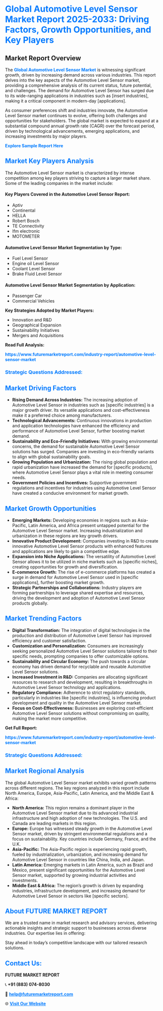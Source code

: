 <h1 style="color: #007BFF;">Global Automotive Level Sensor Market Report 2025-2033: Driving Factors, Growth Opportunities, and Key Players</h1>

<section id="overview">
<h2>Market Report Overview</h2>
<p>The <a href="https://www.futuremarketreport.com/industry-report/automotive-level-sensor-market" style="color: #007BFF; text-decoration: none;"><strong>Global Automotive Level Sensor Market</strong></a> is witnessing significant growth, driven by increasing demand across various industries. This report delves into the key aspects of the Automotive Level Sensor market, providing a comprehensive analysis of its current status, future potential, and challenges. The demand for Automotive Level Sensor has surged due to its wide-ranging applications in industries such as [insert industries], making it a critical component in modern-day [applications].</p>
<p>As consumer preferences shift and industries innovate, the Automotive Level Sensor market continues to evolve, offering both challenges and opportunities for stakeholders. The global market is expected to expand at a substantial compound annual growth rate (CAGR) over the forecast period, driven by technological advancements, emerging applications, and increasing investments by major players.</p>
</section>

<section id="overview">
<p><a href="https://www.futuremarketreport.com/request-sample/reportId=48186" style="color: #007BFF; text-decoration: none;"><strong>Explore Sample Report Here</strong></a></p>
</section>

<section id="key-players">
<h2 style="color: #007BFF;">Market Key Players Analysis</h2>
<p>The Automotive Level Sensor market is characterized by intense competition among key players striving to capture a larger market share. Some of the leading companies in the market include:</p>
<h4>Key Players Covered in the Automotive Level Sensor Report:</h4>
<ul><li>Aptiv</li><li>Continental</li><li>HELLA</li><li>Robert Bosch</li><li>TE Connectivity</li><li>Ifm electronic</li><li>MOTOMETER</li></ul>
<h4>Automotive Level Sensor Market Segmentation by Type:</h4>
<ul><li>Fuel Level Sensor</li><li>Engine oil Level Sensor</li><li>Coolant Level Sensor</li><li>Brake Fluid Level Sensor</li></ul>

<h4>Automotive Level Sensor Market Segmentation by Application:</h4>
<ul><li>Passenger Car</li><li>Commercial Vehicles</li></ul>
<p><strong>Key Strategies Adopted by Market Players:</strong></p>
<ul>
<li>Innovation and R&D</li>
<li>Geographical Expansion</li>
<li>Sustainability Initiatives</li>
<li>Mergers and Acquisitions</li>
</ul>
</section>

<section>
<p><strong>Read Full Analysis: </strong></p><a href="https://www.futuremarketreport.com/industry-report/automotive-level-sensor-market" style="color: #007BFF; text-decoration: none;"><strong>https://www.futuremarketreport.com/industry-report/automotive-level-sensor-market</strong></a>
<h3 style="color: #007BFF;">Strategic Questions Addressed:</h3>
</section>

<section id="driving-factors">
<h2 style="color: #007BFF;">Market Driving Factors</h2>
<ul>
<li><strong>Rising Demand Across Industries:</strong> The increasing adoption of Automotive Level Sensor in industries such as [specific industries] is a major growth driver. Its versatile applications and cost-effectiveness make it a preferred choice among manufacturers.</li>
<li><strong>Technological Advancements:</strong> Continuous innovations in production and application technologies have enhanced the efficiency and performance of Automotive Level Sensor, further boosting market demand.</li>
<li><strong>Sustainability and Eco-Friendly Initiatives:</strong> With growing environmental concerns, the demand for sustainable Automotive Level Sensor solutions has surged. Companies are investing in eco-friendly variants to align with global sustainability goals.</li>
<li><strong>Growing Population and Urbanization:</strong> The rising global population and rapid urbanization have increased the demand for [specific products], where Automotive Level Sensor plays a vital role in meeting consumer needs.</li>
<li><strong>Government Policies and Incentives:</strong> Supportive government regulations and incentives for industries using Automotive Level Sensor have created a conducive environment for market growth.</li>
</ul>
</section>

<section id="growth-opportunities">
<h2 style="color: #007BFF;">Market Growth Opportunities</h2>
<ul>
<li><strong>Emerging Markets:</strong> Developing economies in regions such as Asia-Pacific, Latin America, and Africa present untapped potential for the Automotive Level Sensor market. Increasing industrialization and urbanization in these regions are key growth drivers.</li>
<li><strong>Innovative Product Development:</strong> Companies investing in R&D to create innovative Automotive Level Sensor products with enhanced features and applications are likely to gain a competitive edge.</li>
<li><strong>Expansion into Niche Applications:</strong> The versatility of Automotive Level Sensor allows it to be utilized in niche markets such as [specific niches], creating opportunities for growth and diversification.</li>
<li><strong>E-commerce Growth:</strong> The rise of e-commerce platforms has created a surge in demand for Automotive Level Sensor used in [specific applications], further boosting market growth.</li>
<li><strong>Strategic Partnerships and Collaborations:</strong> Industry players are forming partnerships to leverage shared expertise and resources, driving the development and adoption of Automotive Level Sensor products globally.</li>
</ul>
</section>

<section id="trending-factors">
<h2 style="color: #007BFF;">Market Trending Factors</h2>
<ul>
<li><strong>Digital Transformation:</strong> The integration of digital technologies in the production and distribution of Automotive Level Sensor has improved efficiency and customer satisfaction.</li>
<li><strong>Customization and Personalization:</strong> Consumers are increasingly seeking personalized Automotive Level Sensor solutions tailored to their specific needs, prompting companies to offer customizable options.</li>
<li><strong>Sustainability and Circular Economy:</strong> The push towards a circular economy has driven demand for recyclable and reusable Automotive Level Sensor solutions.</li>
<li><strong>Increased Investment in R&D:</strong> Companies are allocating significant resources to research and development, resulting in breakthroughs in Automotive Level Sensor technology and applications.</li>
<li><strong>Regulatory Compliance:</strong> Adherence to strict regulatory standards, particularly in industries like [specific industries], is influencing product development and quality in the Automotive Level Sensor market.</li>
<li><strong>Focus on Cost-Effectiveness:</strong> Businesses are exploring cost-efficient Automotive Level Sensor solutions without compromising on quality, making the market more competitive.</li>
</ul>
</section>

<section>
<p><strong>Get Full Report: </strong></p><a href="https://www.futuremarketreport.com/industry-report/automotive-level-sensor-market" style="color: #007BFF; text-decoration: none;"><strong>https://www.futuremarketreport.com/industry-report/automotive-level-sensor-market</strong></a>
<h3 style="color: #007BFF;">Strategic Questions Addressed:</h3>
</section>


<section id="regional-analysis">
<h2 style="color: #007BFF;">Market Regional Analysis</h2>
<p>The global Automotive Level Sensor market exhibits varied growth patterns across different regions. The key regions analyzed in this report include North America, Europe, Asia-Pacific, Latin America, and the Middle East & Africa:</p>
<ul>
<li><strong>North America:</strong> This region remains a dominant player in the Automotive Level Sensor market due to its advanced industrial infrastructure and high adoption of new technologies. The U.S. and Canada are leading markets in this region.</li>
<li><strong>Europe:</strong> Europe has witnessed steady growth in the Automotive Level Sensor market, driven by stringent environmental regulations and a focus on sustainability. Key countries include Germany, France, and the U.K.</li>
<li><strong>Asia-Pacific:</strong> The Asia-Pacific region is experiencing rapid growth, fueled by industrialization, urbanization, and increasing demand for Automotive Level Sensor in countries like China, India, and Japan.</li>
<li><strong>Latin America:</strong> Emerging markets in Latin America, such as Brazil and Mexico, present significant opportunities for the Automotive Level Sensor market, supported by growing industrial activities and investments.</li>
<li><strong>Middle East & Africa:</strong> The region’s growth is driven by expanding industries, infrastructure development, and increasing demand for Automotive Level Sensor in sectors like [specific sectors].</li>
</ul>
</section>

<footer>
<h2 style="color: #007BFF;">About FUTURE MARKET REPORT</h2>
<p>We are a trusted name in market research and advisory services, delivering actionable insights and strategic support to businesses across diverse industries. Our expertise lies in offering:</p>

<p>Stay ahead in today’s competitive landscape with our tailored research solutions.</p>

<h2 style="color: #007BFF;">Contact Us:</h2>
<p><strong>FUTURE MARKET REPORT</strong></p>
<p>📞 <strong>+91 (883) 074-8030</strong></p>
<p>📧 <strong><a href="mailto:help@futuremarketreport.com" style="color: #007BFF;">help@futuremarketreport.com</a></strong></p>
<p>🌐 <strong><a href="https://www.futuremarketreport.com/" style="color: #007BFF;">Visit Our Website</a></strong></p>
</footer>